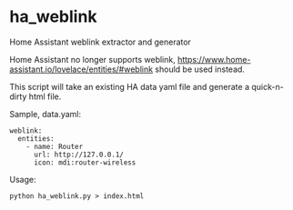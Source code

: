# ha_weblink
Home Assistant weblink extractor and generator

Home Assistant no longer supports weblink, https://www.home-assistant.io/lovelace/entities/#weblink should be used instead.

This script will take an existing HA data yaml file and generate a quick-n-dirty html file.

Sample, data.yaml:

	weblink:
	  entities:
		- name: Router
		  url: http://127.0.0.1/
		  icon: mdi:router-wireless

Usage:

    python ha_weblink.py > index.html

